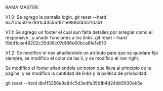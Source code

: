 RAMA MASTER:

V1.0: Se agrego la pantalla login.
git reset --hard 6a7fc1d501e7931c4355bf971e9885f435110a51

V1.1: Se agrego un footer el cual aun falta detalles por arreglar como el responsive , y añadir funciones a los links.
git reset --hard f9dd1cee48202c35d36c07df86e60bca8fe1e610

V1.2:
Se modifico el nav añadiendole un atributo para que se quedara fijo siempre, se modifico el color de las li, y se modifico el nav right.

Se modifico el footer añadiendole un boton que lleva al principio de la pagina, y se modifico la cantidad de links y la politica de privacidad.

git reset --hard db4f5256a9a84c5d3edfa35b1b4d24db5930eb5e
